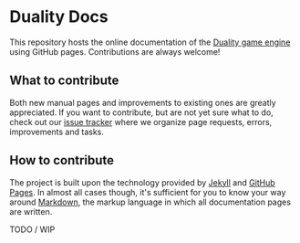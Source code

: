 # Duality Docs

This repository hosts the online documentation of the [Duality game engine](https://duality.adamslair.net/) using GitHub pages. Contributions are always welcome!

## What to contribute

Both new manual pages and improvements to existing ones are greatly appreciated. If you want to contribute, but are not yet sure what to do, check out our [issue tracker](https://github.com/AdamsLair/duality-docs/issues) where we organize page requests, errors, improvements and tasks.

## How to contribute

The project is built upon the technology provided by [Jekyll](https://jekyllrb.com) and [GitHub Pages](https://pages.github.com). In almost all cases though, it's sufficient for you to know your way around [Markdown](https://www.google.de/search?q=markdown), the markup language in which all documentation pages are written.

TODO / WIP